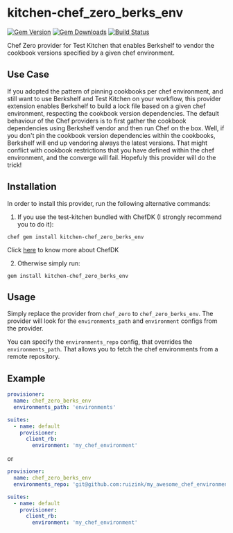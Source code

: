 # kitchen-chef_zero_berks_env

[![Gem Version](https://badge.fury.io/rb/kitchen-chef_zero_berks_env.svg)](http://badge.fury.io/rb/kitchen-chef_zero_berks_env)
[![Gem Downloads](http://ruby-gem-downloads-badge.herokuapp.com/kitchen-chef_zero_berks_env?type=total&color=brightgreen)](https://rubygems.org/gems/kitchen-chef_zero_berks_env)
[![Build Status](https://travis-ci.org/ruizink/kitchen-chef_zero_berks_env.svg?branch=master)](https://travis-ci.org/ruizink/kitchen-chef_zero_berks_env)

Chef Zero provider for Test Kitchen that enables Berkshelf to vendor the cookbook versions specified by a given chef environment.

## Use Case

If you adopted the pattern of pinning cookbooks per chef environment, and still want to use Berkshelf and Test Kitchen on your workflow,
this provider extension enables Berkshelf to build a lock file based on a given chef environment, respecting the cookbook version dependencies.
The default behaviour of the Chef providers is to first gather the cookbook dependencies using Berkshelf vendor and then run Chef on the box.
Well, if you don't pin the cookbook version dependencies within the cookbooks, Berkshelf will end up vendoring always the latest versions.
That might conflict with cookbook restrictions that you have defined within the chef environment, and the converge will fail.
Hopefuly this provider will do the trick!

## Installation

In order to install this provider, run the following alternative commands:

1. If you use the test-kitchen bundled with ChefDK (I strongly recommend you to do it):
```
chef gem install kitchen-chef_zero_berks_env
```
Click [here](https://downloads.chef.io/chef-dk/) to know more about ChefDK

2. Otherwise simply run:
```
gem install kitchen-chef_zero_berks_env
```

## Usage

Simply replace the provider from `chef_zero` to `chef_zero_berks_env`.
The provider will look for the `environments_path` and `environment` configs from the provider.

You can specify the `environments_repo` config, that overrides the `environments_path`. That allows you to fetch the chef environments
from a remote repository.

## Example

```yaml
provisioner:
  name: chef_zero_berks_env
  environments_path: 'environments'

suites:
  - name: default
    provisioner:
      client_rb:
        environment: 'my_chef_environment'
```
or

```yaml
provisioner:
  name: chef_zero_berks_env
  environments_repo: 'git@github.com:ruizink/my_awesome_chef_environments.git'

suites:
  - name: default
    provisioner:
      client_rb:
        environment: 'my_chef_environment'
```
